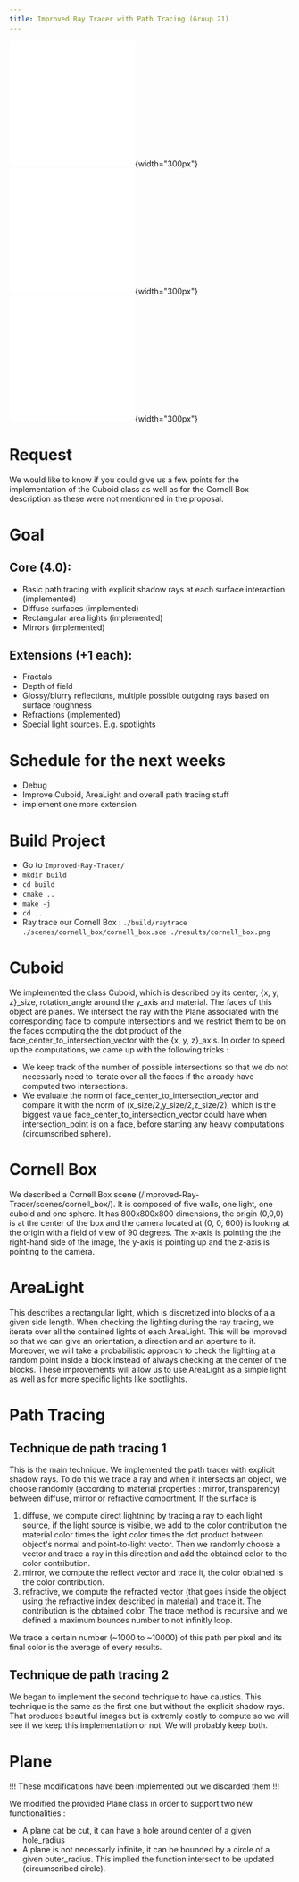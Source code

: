 ```yaml
---
title: Improved Ray Tracer with Path Tracing (Group 21)
---
```


![Fig. 1](../res/images/test.png){width="300px"}
![Fig. 2](../res/images/test.png){width="300px"}
![Fig. 3](../res/images/test.png){width="300px"}

# Request
We would like to know if you could give us a few points for the implementation of the Cuboid class as well as for the Cornell Box description as these were not mentionned in the proposal.

# Goal
## Core (4.0):
- Basic path tracing with explicit shadow rays at each surface interaction (implemented)
- Diffuse surfaces (implemented)
- Rectangular area lights (implemented)
- Mirrors (implemented)

## Extensions (+1 each):
- Fractals
- Depth of field
- Glossy/blurry reflections, multiple possible outgoing rays based on surface roughness
- Refractions (implemented)
- Special light sources. E.g. spotlights

# Schedule for the next weeks
- Debug
- Improve Cuboid, AreaLight and overall path tracing stuff
- implement one more extension

# Build Project
- Go to `Improved-Ray-Tracer/`
- `mkdir build`
- `cd build`
- `cmake ..`
- `make -j`
- `cd ..`
- Ray trace our Cornell Box : `./build/raytrace ./scenes/cornell_box/cornell_box.sce ./results/cornell_box.png`

# Cuboid
We implemented the class Cuboid, which is described by its center, {x, y, z}_size, rotation_angle around the y_axis and material. The faces of this object are planes. We intersect the ray with the Plane associated with the corresponding face to compute intersections and we restrict them to be on the faces computing the the dot product of the face_center_to_intersection_vector with the {x, y, z}_axis. In order to speed up the computations, we came up with the following tricks :

- We keep track of the number of possible intersections so that we do not necessarly need to iterate over all the faces if the already have computed two intersections.
- We evaluate the norm of face_center_to_intersection_vector and compare it with the norm of (x_size/2,y_size/2,z_size/2), which is the biggest value face_center_to_intersection_vector could have when intersection_point is on a face, before starting any heavy computations (circumscribed sphere).

# Cornell Box
We described a Cornell Box scene (/Improved-Ray-Tracer/scenes/cornell_box/). It is composed of five walls, one light, one cuboid and one sphere. It has 800x800x800 dimensions, the origin (0,0,0) is at the center of the box and the camera located at (0, 0, 600) is looking at the origin with a field of view of 90 degrees. The x-axis is pointing the the right-hand side of the image, the y-axis is pointing up and the z-axis is pointing to the camera.

# AreaLight
This describes a rectangular light, which is discretized into blocks of a a given side length. When checking the lighting during the ray tracing, we iterate over all the contained lights of each AreaLight. This will be improved so that we can give an orientation, a direction and an aperture to it. Moreover, we will take a probabilistic approach to check the lighting at a random point inside a block instead of always checking at the center of the blocks. These improvements will allow us to use AreaLight as a simple light as well as for more specific lights like spotlights.

# Path Tracing
## Technique de path tracing 1
This is the main technique. We implemented the path tracer with explicit shadow rays. To do this we trace a ray and when it intersects an object, we choose randomly (according to material properties : mirror, transparency) between diffuse, mirror or refractive comportment. If the surface is
1. diffuse, we compute direct lightning by tracing a ray to each light source, if the light source is visible, we add to the color contribution the material color times the light color times the dot product between object's normal and point-to-light vector. Then we randomly choose a vector and trace a ray in this direction and add the obtained color to the color contribution.
2. mirror, we compute the reflect vector and trace it, the color obtained is the color contribution.
3. refractive, we compute the refracted vector (that goes inside the object using the refractive index described in material) and trace it. The contribution is the obtained color.
The trace method is recursive and we defined a maximum bounces number to not infinitly loop.

We trace a certain number (~1000 to ~10000) of this path per pixel and its final color is the average of every results.
## Technique de path tracing 2
We began to implement the second technique to have caustics. This technique is the same as the first one but without the explicit shadow rays. That produces beautiful images but is extremly costly to compute so we will see if we keep this implementation or not. We will probably keep both.
# Plane
!!! These modifications have been implemented but we discarded them !!!

We modified the provided Plane class in order to support two new functionalities :

- A plane cat be cut, it can have a hole around center of a given hole_radius
- A plane is not necessarly infinite, it can be bounded by a circle of a given outer_radius. This implied the function intersect to be updated (circumscribed circle).
